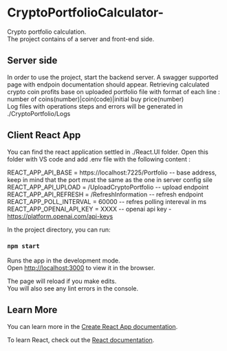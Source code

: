 # CryptoPortfolioCalculator-
Crypto portfolio calculation.  
The project contains of a server and front-end side.

## Server side
In order to use the project, start the backend server.  A swagger supported page with endpoin documentation should appear.    Retrieving calculated crypto coin profits base on uploaded portfolio file with format of each line :  
number of coins(number)|coin(code)|initial buy price(number)  
Log files with operations steps and errors will be generated in ./CryptoPortfolio/Logs    

## Client React App
You can find the react application settled in ./React.UI folder. Open this folder with VS code and add .env file with the following content :  

REACT_APP_API_BASE = https://localhost:7225/Portfolio   -- base address, keep in mind that the port must the same as the one in server config sile  
REACT_APP_API_UPLOAD = /UploadCryptoPortfolio           -- upload endpoint  
REACT_APP_API_REFRESH = /RefreshInformation             -- refresh endpoint  
REACT_APP_POLL_INTERVAL = 60000                         -- refres polling intereval in ms  
REACT_APP_OPENAI_API_KEY = XXXX                         -- openai api key - https://platform.openai.com/api-keys  

In the project directory, you can run:  

### `npm start`

Runs the app in the development mode.\
Open [http://localhost:3000](http://localhost:3000) to view it in the browser.

The page will reload if you make edits.\
You will also see any lint errors in the console.

## Learn More

You can learn more in the [Create React App documentation](https://facebook.github.io/create-react-app/docs/getting-started).

To learn React, check out the [React documentation](https://reactjs.org/).
